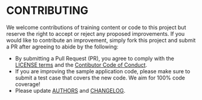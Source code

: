 # CONTRIBUTING

We welcome contributions of training content or code to this project but reserve the right to
accept or reject any proposed improvements. If you would like to contribute an improvement,
simply fork this project and submit a PR after agreeing to abide by the following:

- By submitting a Pull Request (PR), you agree to comply with the [LICENSE terms](./LICENSE)
  and the [Contibutor Code of Conduct](docs/CODE_OF_CONDUCT.md).
- If you are improving the sample application code, please
  make sure to submit a test case that covers the new code. We aim for 100% code coverage!
- Please update [AUTHORS](./AUTHORS) and [CHANGELOG](./CHANGELOG.md).
